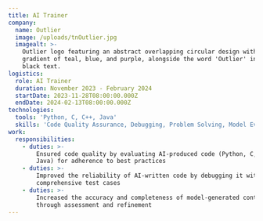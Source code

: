 ```yaml
---
title: AI Trainer
company:
  name: Outlier
  image: /uploads/tnOutlier.jpg
  imagealt: >-
    Outlier logo featuring an abstract overlapping circular design with a
    gradient of teal, blue, and purple, alongside the word 'Outlier' in bold
    black text.
logistics:
  role: AI Trainer
  duration: November 2023 - February 2024
  startDate: 2023-11-28T08:00:00.000Z
  endDate: 2024-02-13T08:00:00.000Z
technologies:
  tools: 'Python, C, C++, Java'
  skills: 'Code Quality Assurance, Debugging, Problem Solving, Model Evaluation'
work:
  responsibilities:
    - duties: >-
        Ensured code quality by evaluating AI-produced code (Python, C, C++,
        Java) for adherence to best practices
    - duties: >-
        Improved the reliability of AI-written code by debugging it with
        comprehensive test cases
    - duties: >-
        Increased the accuracy and completeness of model-generated content
        through assessment and refinement
---
```



